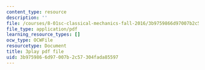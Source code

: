 ```yaml
---
content_type: resource
description: ''
file: /courses/8-01sc-classical-mechanics-fall-2016/3b9759866d97007b2c57304fada85597_9NS0JcjNdp4.pdf
file_type: application/pdf
learning_resource_types: []
ocw_type: OCWFile
resourcetype: Document
title: 3play pdf file
uid: 3b975986-6d97-007b-2c57-304fada85597
---
```

